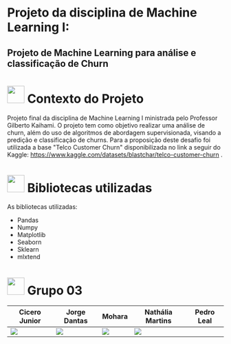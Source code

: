 # Projeto da disciplina de Machine Learning I:

## Projeto de Machine Learning para análise e classificação de Churn
<h1> <img height="40" width="40" src= "https://github.com/Texugo-928/Projeto_ML_Churn/assets/89808695/7eb10cb7-d0d1-4e96-b98a-2581a7a2f49b" />  Contexto do Projeto </h1>

Projeto final da disciplina de Machine Learning I ministrada pelo Professor Gilberto Kaihami. O projeto tem como objetivo realizar uma análise de churn, além do uso de algoritmos de abordagem supervisionada, visando a predição e classificação de churns. Para a proposição deste desafio foi utilizada a base "Telco Customer Churn" disponibilizada no link a seguir do Kaggle: https://www.kaggle.com/datasets/blastchar/telco-customer-churn .

<h1> <img height="40" width="40" src= "https://github.com/Texugo-928/Projeto_ML_Churn/assets/89808695/a28a0483-d2d2-4206-a2ea-0c772f26e891" />  Bibliotecas utilizadas </h1>

As bibliotecas utilizadas:

- Pandas
- Numpy
- Matplotlib
- Seaborn
- Sklearn
- mlxtend


<h1> <img height="40" width="40" src= "https://github.com/Texugo-928/Projeto_ML_Churn/assets/89808695/29b321fd-990f-45e3-b877-20c21e606cdc" />  Grupo 03 </h1>

|   **Cicero Junior**   |  **Jorge Dantas**  |  **Mohara** |  **Nathália Martins**  | Pedro Leal |
| ---------------------- | ------------------- | ------------------- | ------------------- | ------------------- |
| <a href="https://www.linkedin.com/in/cicero-vicente-de-melo-junior-122336157/" target="_blank"><img loading="lazy" src="https://img.shields.io/badge/-LinkedIn-%230077B5?style=for-the-badge&logo=linkedin&logoColor=white" target="_blank"></a> | <a href="https://www.linkedin.com/in/jorge-dantas-0952bb239/" target="_blank"><img loading="lazy" src="https://img.shields.io/badge/-LinkedIn-%230077B5?style=for-the-badge&logo=linkedin&logoColor=white" target="_blank"></a> | <a href="https://www.linkedin.com/in/mohara-nascimento/" target="_blank"><img loading="lazy" src="https://img.shields.io/badge/-LinkedIn-%230077B5?style=for-the-badge&logo=linkedin&logoColor=white" target="_blank"></a> | <a href="https://www.linkedin.com/in/nathaliamartinss/" target="_blank"><img loading="lazy" src="https://img.shields.io/badge/-LinkedIn-%230077B5?style=for-the-badge&logo=linkedin&logoColor=white" target="_blank"></a> | |

